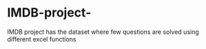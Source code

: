 # IMDB-project-
IMDB project has the dataset where few questions are solved using different excel functions 
